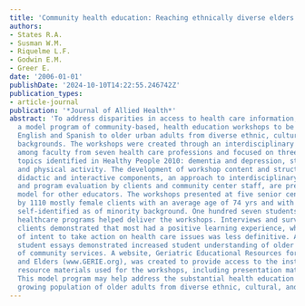 ```yaml
---
title: 'Community health education: Reaching ethnically diverse elders'
authors:
- States R.A.
- Susman W.M.
- Riquelme L.F.
- Godwin E.M.
- Greer E.
date: '2006-01-01'
publishDate: '2024-10-10T14:22:55.246742Z'
publication_types:
- article-journal
publication: '*Journal of Allied Health*'
abstract: 'To address disparities in access to health care information, we developed
  a model program of community-based, health education workshops to be delivered in
  English and Spanish to older urban adults from diverse ethnic, cultural, and language
  backgrounds. The workshops were created through an interdisciplinary collaboration
  among faculty from seven health care professions and focused on three healthcare
  topics identified in Healthy People 2010: dementia and depression, stress reduction,
  and physical activity. The development of workshop content and structure, including
  didactic and interactive components, an approach to interdisciplinary student involvement,
  and program evaluation by clients and community center staff, are presented as a
  model for other educators. The workshops presented at five senior centers were attended
  by 1110 mostly female clients with an average age of 74 yrs and with a large proportion
  self-identified as of minority background. One hundred seven students from seven
  healthcare programs helped deliver the workshops. Interviews and surveys of the
  clients demonstrated that most had a positive learning experience, whereas the evidence
  of intent to take action on health care issues was less definitive. Analysis of
  student essays demonstrated increased student understanding of older adults and
  of community services. A website, Geriatric Educational Resources for Instructors
  and Elders (www.GERIE.org), was created to provide access to the instructional and
  resource materials used for the workshops, including presentation materials in Spanish.
  This model program may help address the substantial health education needs of a
  growing population of older adults from diverse ethnic, cultural, and language minorities.'
---
```

